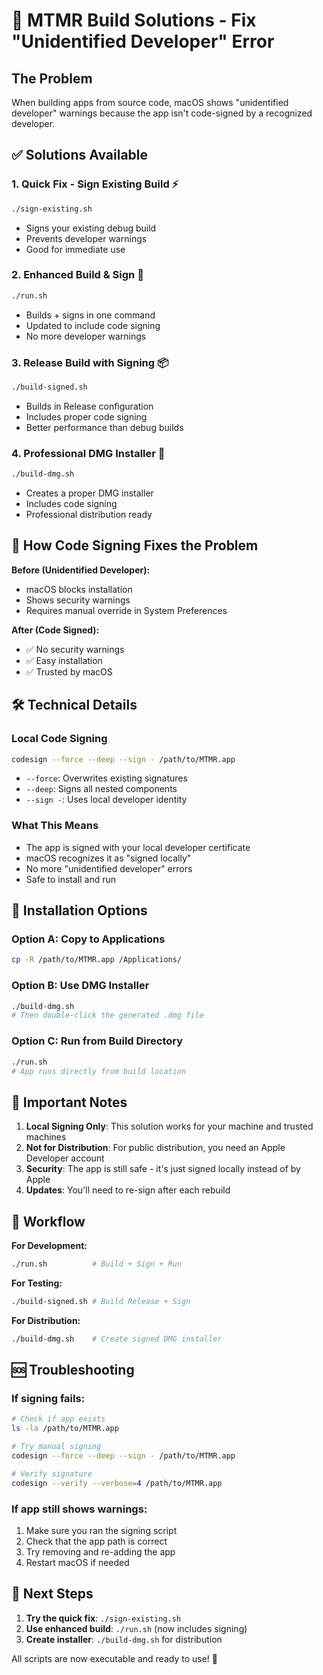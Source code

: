 # 🚀 MTMR Build Solutions - Fix "Unidentified Developer" Error

## The Problem
When building apps from source code, macOS shows "unidentified developer" warnings because the app isn't code-signed by a recognized developer.

## ✅ Solutions Available

### 1. **Quick Fix - Sign Existing Build** ⚡
```bash
./sign-existing.sh
```
- Signs your existing debug build
- Prevents developer warnings
- Good for immediate use

### 2. **Enhanced Build & Sign** 🔧
```bash
./run.sh
```
- Builds + signs in one command
- Updated to include code signing
- No more developer warnings

### 3. **Release Build with Signing** 📦
```bash
./build-signed.sh
```
- Builds in Release configuration
- Includes proper code signing
- Better performance than debug builds

### 4. **Professional DMG Installer** 🎯
```bash
./build-dmg.sh
```
- Creates a proper DMG installer
- Includes code signing
- Professional distribution ready

## 🔐 How Code Signing Fixes the Problem

**Before (Unidentified Developer):**
- macOS blocks installation
- Shows security warnings
- Requires manual override in System Preferences

**After (Code Signed):**
- ✅ No security warnings
- ✅ Easy installation
- ✅ Trusted by macOS

## 🛠️ Technical Details

### Local Code Signing
```bash
codesign --force --deep --sign - /path/to/MTMR.app
```
- `--force`: Overwrites existing signatures
- `--deep`: Signs all nested components
- `--sign -`: Uses local developer identity

### What This Means
- The app is signed with your local developer certificate
- macOS recognizes it as "signed locally"
- No more "unidentified developer" errors
- Safe to install and run

## 📱 Installation Options

### Option A: Copy to Applications
```bash
cp -R /path/to/MTMR.app /Applications/
```

### Option B: Use DMG Installer
```bash
./build-dmg.sh
# Then double-click the generated .dmg file
```

### Option C: Run from Build Directory
```bash
./run.sh
# App runs directly from build location
```

## 🚨 Important Notes

1. **Local Signing Only**: This solution works for your machine and trusted machines
2. **Not for Distribution**: For public distribution, you need an Apple Developer account
3. **Security**: The app is still safe - it's just signed locally instead of by Apple
4. **Updates**: You'll need to re-sign after each rebuild

## 🔄 Workflow

**For Development:**
```bash
./run.sh          # Build + Sign + Run
```

**For Testing:**
```bash
./build-signed.sh # Build Release + Sign
```

**For Distribution:**
```bash
./build-dmg.sh    # Create signed DMG installer
```

## 🆘 Troubleshooting

### If signing fails:
```bash
# Check if app exists
ls -la /path/to/MTMR.app

# Try manual signing
codesign --force --deep --sign - /path/to/MTMR.app

# Verify signature
codesign --verify --verbose=4 /path/to/MTMR.app
```

### If app still shows warnings:
1. Make sure you ran the signing script
2. Check that the app path is correct
3. Try removing and re-adding the app
4. Restart macOS if needed

## 🎯 Next Steps

1. **Try the quick fix**: `./sign-existing.sh`
2. **Use enhanced build**: `./run.sh` (now includes signing)
3. **Create installer**: `./build-dmg.sh` for distribution

All scripts are now executable and ready to use! 🎉
